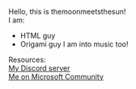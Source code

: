 Hello, this is themoonmeetsthesun! <br>
I am: <br>
- HTML guy
- Origami guy
I am into music too!

Resources: <br>
[My Discord server](https://discord.gg/r3F5S9hAMr)<br>
[Me on Microsoft Community](https://answers.microsoft.com/en-us/profile/88200ed7-8a78-47e6-9d65-4251906b13b9)